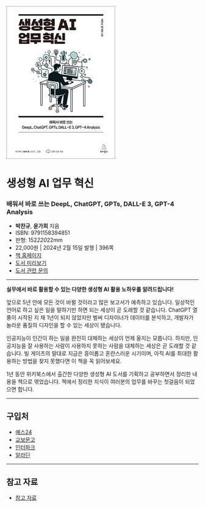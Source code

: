 ![cover](./docs/cover.jpg)

# 생성형 AI 업무 혁신
### 배워서 바로 쓰는 DeepL, ChatGPT, GPTs, DALL-E 3, GPT-4 Analysis

- **박찬규**, **윤가희** 지음
- ISBN: 9791158394851
- 판형: 152*220*22mm
- 22,000원 | 2024년 2월 15일 발행 | 396쪽
- [책 홈페이지](https://wikibook.co.kr/genai/)
- [도서 미리보기](http://www.yes24.com/Product/Viewer/Preview/124848883)
- [도서 관련 문의](https://wikibook.co.kr/support/contact/)

---

**실무에서 바로 활용할 수 있는 다양한 생성형 AI 활용 노하우를 알려드립니다!**

앞으로 5년 안에 모든 것이 바뀔 것이라고 많은 보고서가 예측하고 있습니다. 일상적인 언어로 하고 싶은 일을 말하기만 하면 되는 세상이 곧 도래할 것 같습니다. ChatGPT 열풍이 시작된 지 채 1년이 되지 않았지만 벌써 디자이너가 데이터를 분석하고, 개발자가 놀라운 품질의 디자인을 할 수 있는 세상이 됐습니다.

인공지능이 인간이 하는 일을 완전히 대체하는 세상이 언제 올지는 모릅니다. 하지만, 인공지능을 잘 사용하는 사람이 사용하지 못하는 사람을 대체하는 세상은 곧 도래할 것 같습니다. 빌 게이츠의 말대로 지금은 흥미롭고 혼란스러운 시기이며, 아직 AI를 최대한 활용하는 방법을 찾지 못했다면 이 책을 꼭 읽어보세요.

1년 동안 위키북스에서 출간한 다양한 생성형 AI 도서를 기획하고 공부하면서 정리한 내용을 책으로 엮었습니다. 책에서 정리한 지식이 여러분의 업무를 바꾸는 첫걸음이 되었으면 합니다.

---
 
 ## 구입처
 
 - [예스24](https://www.yes24.com/Product/Goods/124848883)
 - [교보문고](https://product.kyobobook.co.kr/detail/S000212219231)
 - [인터파크](https://book.interpark.com/product/BookDisplay.do?_method=detail&sc.prdNo=356867284)
 - [알라딘](https://www.aladin.co.kr/shop/wproduct.aspx?ItemId=333339893)


---

 ## 참고 자료 
 
  - [참고 자료](https://wikibook.github.io/genai/)
